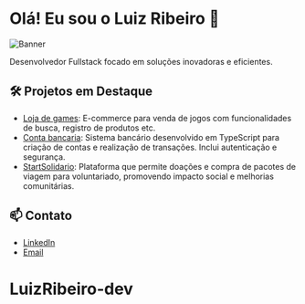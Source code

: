 # Olá! Eu sou o Luiz Ribeiro 👋

![Banner]([https://imgur.com/WevKYwR](https://github.com/LuizRibeiro-dev/LuizRibeiro-dev/blob/main/banner.jpg))

Desenvolvedor Fullstack focado em soluções inovadoras e eficientes.

## 🛠️ Projetos em Destaque
- [Loja de games](https://github.com/LuizRibeiro-dev/loja_games): E-commerce para venda de jogos com funcionalidades de busca, registro de produtos etc.
- [Conta bancaria](https://github.com/LuizRibeiro-dev/contabancaria): Sistema bancário desenvolvido em TypeScript para criação de contas e realização de
transações. Inclui autenticação e segurança.
- [StartSolidario](https://github.com/StartSolidario): Plataforma que permite doações e compra de pacotes de viagem para voluntariado,
promovendo impacto social e melhorias comunitárias.

## 📫 Contato
- [LinkedIn](https://www.linkedin.com/in/-luizribeiro/)
- [Email](mailto:luizribeirodesenvolvedor@gmail.com)
# LuizRibeiro-dev

